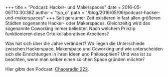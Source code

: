 +++
title = "Podcast: Hacker- und Makerspaces"
date = 2016-05-06T10:30:38Z
author = "typ_o"
path = "/blog/2016/05/06/podcast-hacker-und-makerspaces"
+++
Seit geraumer Zeit existieren in fast allen größeren Städten sogenannte
Hacker- oder Makerspaces. Gleichzeitig wird das sogenannte Coworking
immer beliebter. Nach welchem Prinzip funktionieren diese Orte
kollaborativen Arbeitens?

Was hat sich über die Jahre verändert? Wo liegen die Unterschiede
zwischen Hackerspace, Makerspace und Coworking und wie unterscheiden
sich die Einrichtungen in ihren Ideen und Philosophien? Und was ist zu
beachten, wenn man selber einen solchen Space gründen möchte?

Hier gibts den Podcast:
[Chaosradio 222](https://chaosradio.ccc.de/cr222.html).

